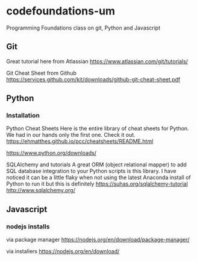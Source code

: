 # codefoundations-um
Programming Foundations class on git, Python and Javascript

## Git ##

Great tutorial here from Atlassian https://www.atlassian.com/git/tutorials/

Git Cheat Sheet from Github https://services.github.com/kit/downloads/github-git-cheat-sheet.pdf

## Python ##

### Installation ###

Python Cheat Sheets
Here is the entire library of cheat sheets for Python.  We had in our hands only the first one.  Check it out.
https://ehmatthes.github.io/pcc/cheatsheets/README.html

https://www.python.org/downloads/

SQLAlchemy and tutorials
A great ORM (object relational mapper) to add SQL database integration to your Python scripts is this library.  I have noticed it can be a little flaky when not using the latest Anaconda install of Python to run it but this is definitely 
https://suhas.org/sqlalchemy-tutorial
http://www.sqlalchemy.org/



## Javascript ##

### nodejs installs ###

via package manager https://nodejs.org/en/download/package-manager/

via installers https://nodejs.org/en/download/


